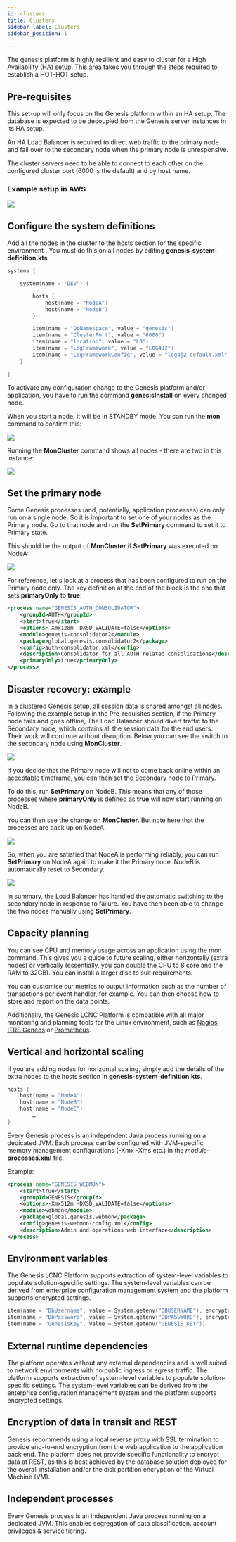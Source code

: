```yaml
---
id: clusters
title: Clusters
sidebar_label: Clusters
sidebar_position: 1

---
```

The genesis platform is highly resilient and easy to cluster for a High Availability (HA) setup. This area takes you through the steps required to establish a HOT-HOT setup.

## Pre-requisites

This set-up will only focus on the Genesis platform within an HA setup. The database is expected to be decoupled from the Genesis server instances in its HA setup.

An HA Load Balancer is required to direct web traffic to the primary node and fail over to the secondary node when the primary node is unresponsive.

The cluster servers need to be able to connect to each other on the configured cluster port (6000 is the default) and by host name.

### Example setup in AWS

![](/img/cluster-1.png)

## Configure the system definitions

Add all the nodes in the cluster to the hosts section for the specific environment . You must do this on all nodes by editing **genesis-system-definition.kts**.

```kotlin
systems {

    system(name = "DEV") {

        hosts {
            host(name = "NodeA")
            host(name = "NodeB")
        }

        item(name = "DbNamespace", value = "genesis")
        item(name = "ClusterPort", value = "6000")
        item(name = "location", value = "LO")
        item(name = "LogFramework", value = "LOG4J2")
        item(name = "LogFrameworkConfig", value = "log4j2-default.xml")
    }

}
```

To activate any configuration change to the Genesis platform and/or application, you have to run the command **genesisInstall** on every changed node.

When you start a node, it will be in STANDBY mode. You can run the **mon** command to confirm this:

![](/img/cluster-2-mon.png)

Running the **MonCluster** command shows all nodes - there are two in this instance:

![](/img/cluster-3-moncluster.png)

## Set the primary node

Some Genesis processes (and, potentially, application processes) can only run on a single node. So it is important to set one of your nodes as the Primary node. Go to that node and run the **SetPrimary** command to set it to Primary state.

This should be the output of **MonCluster** if **SetPrimary** was executed on NodeA:

![](/img/cluster-nodea-now-primary.png)

For reference, let's look at a process that has been configured to run on the Primary node only. The key definition at the end of the block is the one that sets **primaryOnly** to **true**:

```xml
<process name="GENESIS_AUTH_CONSOLIDATOR">
    <groupId>AUTH</groupId>
    <start>true</start>
    <options>-Xmx128m -DXSD_VALIDATE=false</options>
    <module>genesis-consolidator2</module>
    <package>global.genesis.consolidator2</package>
    <config>auth-consolidator.xml</config>
    <description>Consolidator for all AUTH related consolidations</description>
    <primaryOnly>true</primaryOnly>
</process>
```

## Disaster recovery: example

In a clustered Genesis setup, all session data is shared amongst all nodes. Following the example setup in the Pre-requisites section, if the Primary node fails and goes offline, The Load Balancer should divert traffic to the Secondary node, which contains all the session data for the end users. Their work will continue without disruption. Below you can see the switch to the secondary node using **MonCluster**.

![](/img/cluster-4-disaster-a.png)

If you decide that the Primary node will not to come back online within an acceptable timeframe, you can then set the Secondary node to Primary.

To do this, run **SetPrimary** on NodeB. This means that any of those processes where **primaryOnly** is defined as **true** will now start running on NodeB.

You can then see the change on **MonCluster**. But note here that the processes are back up on NodeA.

![](/img/cluster-5-disaster-c.png)

So, when you are satisfied that NodeA is performing reliably, you can run **SetPrimary** on NodeA again to make it the Primary node. NodeB is automatically reset to Secondary.

![](/img/cluster-6-disasterd.png)

In summary, the Load Balancer has handled the automatic switching to the secondary node in response to failure. You have then been able to change the two nodes manually using **SetPrimary**.

## Capacity planning
You can see CPU and memory usage across an application using the mon command. This gives you a guide to future scaling, either horizontally (extra nodes) or vertically (essentially, you can double the CPU to 8 core and the RAM to 32GB). You can install a larger disc to suit requirements.

You can customise our metrics to output information such as the number of transactions per event handler, for example. You can then choose how to store and report on the data points.

Additionally, the Genesis LCNC Platform is compatible with all major monitoring and planning tools for the Linux environment, such as [Nagios](https://nagios.com), [ITRS Geneos](https://www.itrsgroup.com/products/capacity-planner) or [Prometheus](https://prometheus.io/blog/2019/10/10/remote-read-meets-streaming/#summary). 


## Vertical and horizontal scaling

If you are adding nodes for horizontal scaling, simply add the details of the extra nodes to the hosts section in **genesis-system-definition.kts**.

```kotlin
hosts {
    host(name = "NodeA")
    host(name = "NodeB")
    host(name = "NodeC")
        …
}
```

Every Genesis process is an independent Java process running on a dedicated JVM. Each process can be configured with JVM-specific memory management configurations (-Xmx -Xms etc.) in the _module_**-processes.xml** file.

Example:

```xml
<process name="GENESIS_WEBMON">
    <start>true</start>
    <groupId>GENESIS</groupId>
    <options>-Xmx512m -DXSD_VALIDATE=false</options>
    <module>webmon</module>
    <package>global.genesis.webmon</package>
    <config>genesis-webmon-config.xml</config>
    <description>Admin and operations web interface</description>
</process>
```

## Environment variables

The Genesis LCNC Platform supports extraction of system-level variables to populate solution-specific settings. The system-level variables can be derived from enterprise configuration management system and the platform supports encrypted settings.

```kotlin
item(name = "DbUsername", value = System.getenv("DBUSERNAME"), encrypted = true)
item(name = "DbPassword", value = System.getenv("DBPASSWORD"), encrypted = true)
item(name = "GenesisKey", value = System.getenv("GENESIS_KEY"))
```

## External runtime dependencies

The platform operates without any external dependencies and is well suited to network environments with no public ingress or egress traffic. The platform supports extraction of system-level variables to populate solution-specific settings. The system-level variables can be derived from the enterprise configuration management system and the platform supports encrypted settings.

## Encryption of data in transit and REST

Genesis recommends using a local reverse proxy with SSL termination to provide end-to-end encryption from the web application to the application back end. The platform does not provide specific functionality to encrypt data at REST, as this is best achieved by the database solution deployed for the overall installation and/or the disk partition encryption of the Virtual Machine (VM).

## Independent processes

Every Genesis process is an independent Java process running on a dedicated JVM. This  enables segregation of data classification. account privileges & service tiering.
